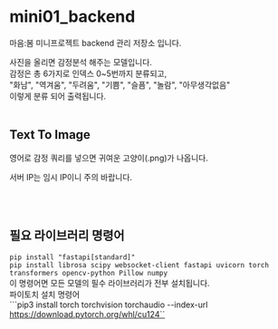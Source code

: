 # mini01_backend
마음:봄 미니프로젝트 backend 관리 저장소 입니다.

사진을 올리면 감정분석 해주는 모델입니다. </br>
감정은 총 6가지로 인덱스 0~5번까지 분류되고, </br>
"화남", "역겨움", "두려움", "기쁨", "슬픔", "놀람", "아무생각없음"</br>
이렇게 분류 되어 출력됩니다.
</br></br>
## Text To Image
영어로 감정 쿼리를 넣으면 귀여운 고양이(.png)가 나옵니다.

서버 IP는 임시 IP이니 주의 바랍니다.

</br></br>

## 필요 라이브러리 명령어 </br>
```pip install "fastapi[standard]" ```</br>
```pip install librosa scipy websocket-client fastapi uvicorn torch transformers opencv-python Pillow numpy ``` </br>
이 명령어면 모든 모델의 필수 라이브러리가 전부 설치됩니다.
</br>
파이토치 설치 명령어 </br>
```pip3 install torch torchvision torchaudio --index-url https://download.pytorch.org/whl/cu124``
